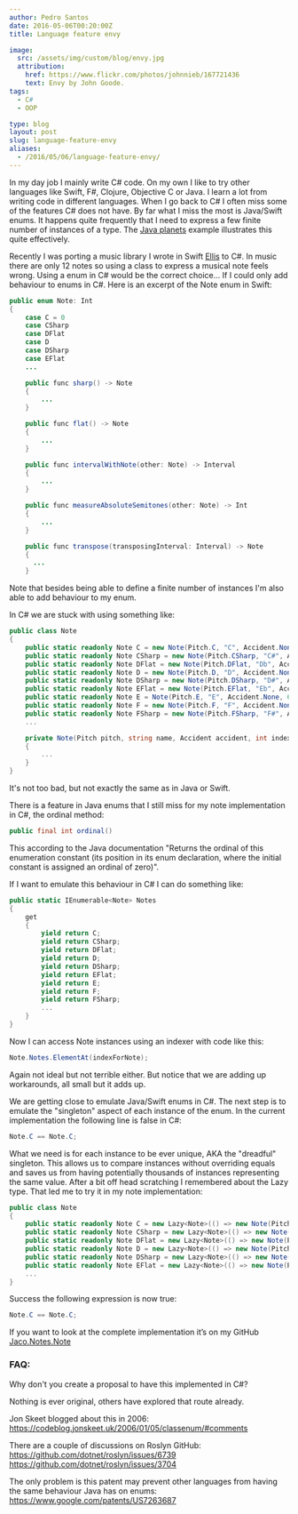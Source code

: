 ```yaml
---
author: Pedro Santos
date: 2016-05-06T00:20:00Z
title: Language feature envy

image:
  src: /assets/img/custom/blog/envy.jpg
  attribution:
    href: https://www.flickr.com/photos/johnnieb/167721436
    text: Envy by John Goode.
tags:
  - C#
  - OOP

type: blog
layout: post
slug: language-feature-envy
aliases: 
  - /2016/05/06/language-feature-envy/
---
```


In my day job I mainly write C# code. On my own I like to try other languages like Swift, F#, Clojure, Objective C or Java. I learn a lot from writing code in different languages. When I go back to C# I often miss some of the features C# does not have. By far what I miss the most is Java/Swift enums. It happens quite frequently that I need to express a few finite number of instances of a type. The [Java planets](http://snipplr.com/view/42422/the-planet-enum-example/) example illustrates this quite effectively.

Recently I was porting a music library I wrote in Swift [Ellis](https://github.com/pedromsantos/Ellis) to C#. In music there are only 12 notes so using a class to express a musical note feels wrong. Using a enum in C# would be the correct choice... If I could only add behaviour to enums in C#. Here is an excerpt of the Note enum in Swift:

~~~java
public enum Note: Int
{
    case C = 0
    case CSharp
    case DFlat
    case D
    case DSharp
    case EFlat
    ...

    public func sharp() -> Note
    {
        ...
    }

    public func flat() -> Note
    {
        ...
    }

    public func intervalWithNote(other: Note) -> Interval
    {
        ...
    }

    public func measureAbsoluteSemitones(other: Note) -> Int
    {
        ...
    }

    public func transpose(transposingInterval: Interval) -> Note
    {
      ...
    }
~~~

Note that besides being able to define a finite number of instances I'm also able to add behaviour to my enum.

In C# we are stuck with using something like:

~~~cs
public class Note
{
    public static readonly Note C = new Note(Pitch.C, "C", Accident.None, MinNoteIndex);
    public static readonly Note CSharp = new Note(Pitch.CSharp, "C#", Accident.Sharp, 1);
    public static readonly Note DFlat = new Note(Pitch.DFlat, "Db", Accident.Flat, 2);
    public static readonly Note D = new Note(Pitch.D, "D", Accident.None, 3);
    public static readonly Note DSharp = new Note(Pitch.DSharp, "D#", Accident.Sharp, 4);
    public static readonly Note EFlat = new Note(Pitch.EFlat, "Eb", Accident.Flat, 5);
    public static readonly Note E = Note(Pitch.E, "E", Accident.None, 6);
    public static readonly Note F = new Note(Pitch.F, "F", Accident.None, 7);
    public static readonly Note FSharp = new Note(Pitch.FSharp, "F#", Accident.Sharp, 8);
    ...

    private Note(Pitch pitch, string name, Accident accident, int index)
    {
        ...
    }
}
~~~

It's not too bad, but not exactly the same as in Java or Swift.

There is a feature in Java enums that I still miss for my note implementation in C#, the ordinal method:

~~~java
public final int ordinal()
~~~

This according to the Java documentation "Returns the ordinal of this enumeration constant (its position in its enum declaration, where the initial constant is assigned an ordinal of zero)".

If I want to emulate this behaviour in C# I can do something like:

~~~cs
public static IEnumerable<Note> Notes
{
    get
    {
        yield return C;
        yield return CSharp;
        yield return DFlat;
        yield return D;
        yield return DSharp;
        yield return EFlat;
        yield return E;
        yield return F;
        yield return FSharp;
        ...
    }
}
~~~

Now I can access Note instances using an indexer with code like this:

~~~cs
Note.Notes.ElementAt(indexForNote);
~~~

Again not ideal but not terrible either. But notice that we are adding up workarounds, all small but it adds up.

We are getting close to emulate Java/Swift enums in C#. The next step is to emulate the "singleton" aspect of each instance of the enum. In the current implementation the following line is false in C#:

~~~cs
Note.C == Note.C;
~~~

What we need is for each instance to be ever unique, AKA the "dreadful" singleton. This allows us to compare instances without overriding equals and saves us from having potentially thousands of instances representing the same value. After a bit off head scratching I remembered about the Lazy<t> type. That led me to try it in my note implementation:


~~~cs
public class Note
{
	public static readonly Note C = new Lazy<Note>(() => new Note(Pitch.C, "C", Accident.None, 0)).Value;
	public static readonly Note CSharp = new Lazy<Note>(() => new Note(Pitch.CSharp, "C#", Accident.Sharp, 1)).Value;
	public static readonly Note DFlat = new Lazy<Note>(() => new Note(Pitch.DFlat, "Db", Accident.Flat, 2)).Value;
	public static readonly Note D = new Lazy<Note>(() => new Note(Pitch.D, "D", Accident.None, 3)).Value;
	public static readonly Note DSharp = new Lazy<Note>(() => new Note(Pitch.DSharp, "D#", Accident.Sharp, 4)).Value;
	public static readonly Note EFlat = new Lazy<Note>(() => new Note(Pitch.EFlat, "Eb", Accident.Flat, 5)).Value;
	...
}
~~~

Success the following expression is now true:

~~~cs
Note.C == Note.C;
~~~

If you want to look at the complete implementation it’s on my GitHub [Jaco.Notes.Note](https://github.com/pedromsantos/Jaco/blob/master/Jaco/Notes/Note.cs)

### FAQ:
Why don't you create a proposal to have this implemented in C#?

Nothing is ever original, others have explored that route already.

Jon Skeet blogged about this in 2006:
https://codeblog.jonskeet.uk/2006/01/05/classenum/#comments

There are a couple of discussions on Roslyn GitHub:
https://github.com/dotnet/roslyn/issues/6739
https://github.com/dotnet/roslyn/issues/3704

The only problem is this patent may prevent other languages from having the same behaviour Java has on enums:
https://www.google.com/patents/US7263687
